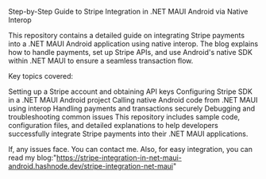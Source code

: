Step-by-Step Guide to Stripe Integration in .NET MAUI Android via Native Interop

This repository contains a detailed guide on integrating Stripe payments into a .NET MAUI Android application using native interop. The blog explains how to handle payments, set up Stripe APIs, and use Android's native SDK within .NET MAUI to ensure a seamless transaction flow.

Key topics covered:

Setting up a Stripe account and obtaining API keys
Configuring Stripe SDK in a .NET MAUI Android project
Calling native Android code from .NET MAUI using interop
Handling payments and transactions securely
Debugging and troubleshooting common issues
This repository includes sample code, configuration files, and detailed explanations to help developers successfully integrate Stripe payments into their .NET MAUI applications.

If, any issues face. You can contact me.
Also, for easy integration, you can read my blog:"https://stripe-integration-in-net-maui-android.hashnode.dev/stripe-integration-net-maui"
